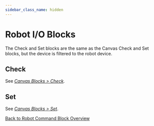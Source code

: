 ```yaml
---
sidebar_class_name: hidden
---
```


# Robot I/O Blocks

The Check and Set blocks are the same as the Canvas Check and Set blocks, but the device is filtered to the robot device.

## Check

See [*Canvas Blocks \> Check*](Canvas-Check.md).

## Set

See [*Canvas Blocks \> Set*](Canvas-Set.md).

[Back to Robot Command Block Overview](Robot-Overview.md)

